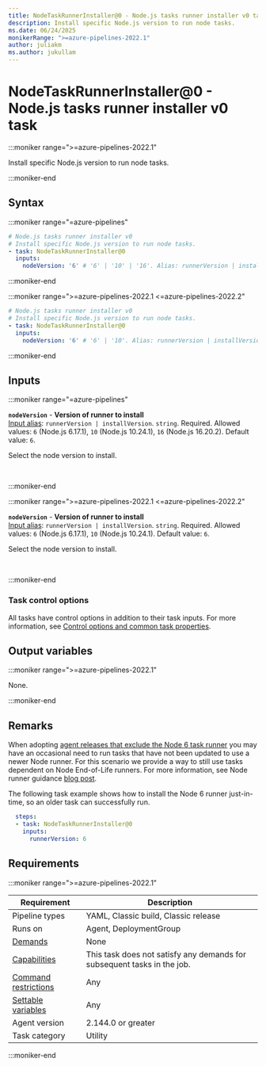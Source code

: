 ```yaml
---
title: NodeTaskRunnerInstaller@0 - Node.js tasks runner installer v0 task
description: Install specific Node.js version to run node tasks.
ms.date: 06/24/2025
monikerRange: ">=azure-pipelines-2022.1"
author: juliakm
ms.author: jukullam
---
```


# NodeTaskRunnerInstaller@0 - Node.js tasks runner installer v0 task

<!-- :::description::: -->
:::moniker range=">=azure-pipelines-2022.1"

<!-- :::editable-content name="description"::: -->
Install specific Node.js version to run node tasks.
<!-- :::editable-content-end::: -->

:::moniker-end
<!-- :::description-end::: -->

<!-- :::syntax::: -->
## Syntax

:::moniker range="=azure-pipelines"

```yaml
# Node.js tasks runner installer v0
# Install specific Node.js version to run node tasks.
- task: NodeTaskRunnerInstaller@0
  inputs:
    nodeVersion: '6' # '6' | '10' | '16'. Alias: runnerVersion | installVersion. Required. Version of runner to install. Default: 6.
```

:::moniker-end

:::moniker range=">=azure-pipelines-2022.1 <=azure-pipelines-2022.2"

```yaml
# Node.js tasks runner installer v0
# Install specific Node.js version to run node tasks.
- task: NodeTaskRunnerInstaller@0
  inputs:
    nodeVersion: '6' # '6' | '10'. Alias: runnerVersion | installVersion. Required. Version of runner to install. Default: 6.
```

:::moniker-end
<!-- :::syntax-end::: -->

<!-- :::inputs::: -->
## Inputs

<!-- :::item name="nodeVersion"::: -->
:::moniker range="=azure-pipelines"

**`nodeVersion`** - **Version of runner to install**<br>
[Input alias](index.md#what-are-task-input-aliases): `runnerVersion | installVersion`. `string`. Required. Allowed values: `6` (Node.js 6.17.1), `10` (Node.js 10.24.1), `16` (Node.js 16.20.2). Default value: `6`.<br>
<!-- :::editable-content name="helpMarkDown"::: -->
Select the node version to install.
<!-- :::editable-content-end::: -->
<br>

:::moniker-end

:::moniker range=">=azure-pipelines-2022.1 <=azure-pipelines-2022.2"

**`nodeVersion`** - **Version of runner to install**<br>
[Input alias](index.md#what-are-task-input-aliases): `runnerVersion | installVersion`. `string`. Required. Allowed values: `6` (Node.js 6.17.1), `10` (Node.js 10.24.1). Default value: `6`.<br>
<!-- :::editable-content name="helpMarkDown"::: -->
Select the node version to install.
<!-- :::editable-content-end::: -->
<br>

:::moniker-end
<!-- :::item-end::: -->

### Task control options

All tasks have control options in addition to their task inputs. For more information, see [Control options and common task properties](/azure/devops/pipelines/yaml-schema/steps-task#common-task-properties).
<!-- :::inputs-end::: -->

<!-- :::outputVariables::: -->
## Output variables

:::moniker range=">=azure-pipelines-2022.1"

None.

:::moniker-end
<!-- :::outputVariables-end::: -->

<!-- :::remarks::: -->
<!-- :::editable-content name="remarks"::: -->
## Remarks

When adopting [agent releases that exclude the Node 6 task runner](https://github.com/microsoft/azure-pipelines-agent/blob/master/docs/node6.md) you may have an occasional need to run tasks that have not been updated to use a newer Node runner. For this scenario we provide a way to still use tasks dependent on Node End-of-Life runners. For more information, see Node runner guidance [blog post](https://devblogs.microsoft.com/devops/node-runner-update-guidance-for-azure-pipelines-task-authors/#upcoming-changes).

The following task example shows how to install the Node 6 runner just-in-time, so an older task can successfully run.


```yaml
  steps:
  - task: NodeTaskRunnerInstaller@0
    inputs:
      runnerVersion: 6
```
<!-- :::editable-content-end::: -->
<!-- :::remarks-end::: -->

<!-- :::examples::: -->
<!-- :::editable-content name="examples"::: -->
<!-- :::editable-content-end::: -->
<!-- :::examples-end::: -->

<!-- :::properties::: -->
## Requirements

:::moniker range=">=azure-pipelines-2022.1"

| Requirement | Description |
|-------------|-------------|
| Pipeline types | YAML, Classic build, Classic release |
| Runs on | Agent, DeploymentGroup |
| [Demands](/azure/devops/pipelines/process/demands) | None |
| [Capabilities](/azure/devops/pipelines/agents/agents#capabilities) | This task does not satisfy any demands for subsequent tasks in the job. |
| [Command restrictions](/azure/devops/pipelines/security/templates#agent-logging-command-restrictions) | Any |
| [Settable variables](/azure/devops/pipelines/security/templates#agent-logging-command-restrictions) | Any |
| Agent version |  2.144.0 or greater |
| Task category | Utility |

:::moniker-end
<!-- :::properties-end::: -->

<!-- :::see-also::: -->
<!-- :::editable-content name="seeAlso"::: -->
<!-- :::editable-content-end::: -->
<!-- :::see-also-end::: -->